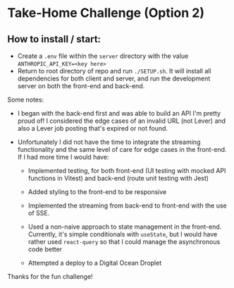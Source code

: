 # Take-Home Challenge (Option 2)

## How to install / start:

- Create a `.env` file within the `server` directory with the value `ANTHROPIC_API_KEY=<key here>`
- Return to root directory of repo and run `./SETUP.sh`. It will install all dependencies for both client and server, and run the development server on both the front-end and back-end.

Some notes:

- I began with the back-end first and was able to build an API I'm pretty proud of! I considered the edge cases of an invalid URL (not Lever) and also a Lever job posting that's expired or not found.

- Unfortunately I did not have the time to integrate the streaming functionality and the same level of care for edge cases in the front-end. If I had more time I would have:

  - Implemented testing, for both front-end (UI testing with mocked API functions in Vitest) and back-end (route unit testing with Jest)

  - Added styling to the front-end to be responsive

  - Implemented the streaming from back-end to front-end with the use of SSE.

  - Used a non-naive approach to state management in the front-end. Currently, it's simple conditionals with `useState`, but I would have rather used `react-query` so that I could manage the asynchronous code better

  - Attempted a deploy to a Digital Ocean Droplet

Thanks for the fun challenge!
